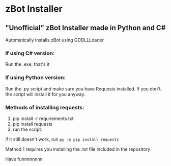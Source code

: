 # zBot Installer
## "Unofficial" zBot Installer made in Python and C#

Automatically installs zBot using GDDLLLoader

### If using C# version:
Run the .exe, that's it

### If using Python version:
Run the .py script and make sure you have Requests installed.
If you don't, the script will install it for you anyway.

### Methods of installing requests:
1. pip install -r requirements.txt
2. pip install requests
3. run the script.

if it still doesn't work, run `py -m pip install requests`

Method 1 requires you installing the .txt file included in the repository

Have funnnnnnnn
